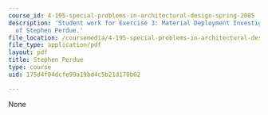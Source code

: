 ```yaml
---
course_id: 4-195-special-problems-in-architectural-design-spring-2005
description: 'Student work for Exercise 3: Material Deployment Investigation courtesy
  of Stephen Perdue.'
file_location: /coursemedia/4-195-special-problems-in-architectural-design-spring-2005/175d4f04dcfe99a19bd4c5b21d170b02_3perdue.pdf
file_type: application/pdf
layout: pdf
title: Stephen Perdue
type: course
uid: 175d4f04dcfe99a19bd4c5b21d170b02

---
```

None
